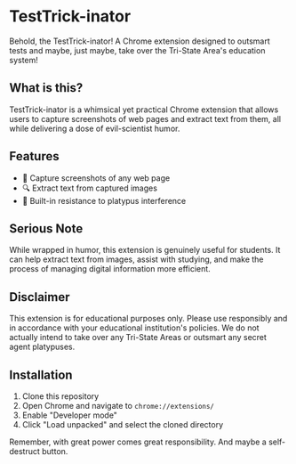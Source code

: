 # TestTrick-inator

Behold, the TestTrick-inator! A Chrome extension designed to outsmart tests and maybe, just maybe, take over the Tri-State Area's education system!

## What is this?

TestTrick-inator is a whimsical yet practical Chrome extension that allows users to capture screenshots of web pages and extract text from them, all while delivering a dose of evil-scientist humor.

## Features

- 📸 Capture screenshots of any web page
- 🔍 Extract text from captured images
- 🦆 Built-in resistance to platypus interference

## Serious Note

While wrapped in humor, this extension is genuinely useful for students. It can help extract text from images, assist with studying, and make the process of managing digital information more efficient.

## Disclaimer

This extension is for educational purposes only. Please use responsibly and in accordance with your educational institution's policies. We do not actually intend to take over any Tri-State Areas or outsmart any secret agent platypuses.

## Installation

1. Clone this repository
2. Open Chrome and navigate to `chrome://extensions/`
3. Enable "Developer mode"
4. Click "Load unpacked" and select the cloned directory

Remember, with great power comes great responsibility. And maybe a self-destruct button.
